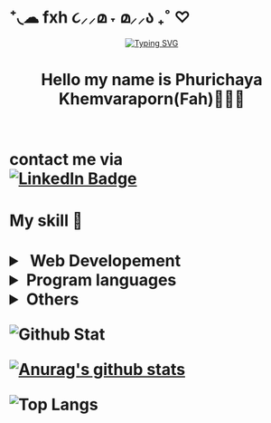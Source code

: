 # ‎⁺◟☁︎ fxh ૮⸝⸝മ ˕ മ⸝⸝ა ₊˚ ♡

<div align="center">    
    
[![Typing SVG](https://readme-typing-svg.demolab.com?font=&weight=500&size=25&pause=1000&color=96AFF7&width=435&lines=welcome+to+fxh's+profile%E2%9C%A8)](https://git.io/typing-svg)  
    
</div>

<h1 align="center">Hello my name is Phurichaya Khemvaraporn(Fah)🧚🏻‍♀️<h1/>

<br/>
contact me via

<br>
<div id="badges" >
<a href="https://www.linkedin.com/in/fxhphu/">
    <img src="https://img.shields.io/badge/-Phurichaya%20Khemvaraporn-blue?style=for-the-badge&logo=linkedin" target="blank" alt="LinkedIn Badge" />
  </a>
<br/>

<h4>My skill 🌟 </h4>


<details>
  <summary>&nbsp;Web Developement</summary>
    
[![My Skills](https://skillicons.dev/icons?i=html,css,scss,vite,bootstrap,redux,react,nextjs,materialui,tailwind,vite,jest,vitest)](https://skillicons.dev)
<br/>

[![My Skills](https://skillicons.dev/icons?i=express,nodejs,mongodb,mysql,sqlite,graphql)](https://skillicons.dev)
</details>
<details>
  <summary>Program languages</summary>

[![My Skills](https://skillicons.dev/icons?i=js,ts,java,go,py,c,cs,dotnet,r)](https://skillicons.dev)
</details>
<details>
  <summary>Others</summary>

[![My Skills](https://skillicons.dev/icons?i=arduino,flutter,dart,androidstudio,linux,docker,firebase,azure,googlecloud,gitlab,git,grafana,figma,ai,ps,pr,latex)](https://skillicons.dev)
</details>

![Github Stat](https://github-profile-summary-cards.vercel.app/api/cards/profile-details?username=fxhPhxrxchxyx&theme=dracula)

[![Anurag's github stats](https://github-readme-stats.vercel.app/api?username=fxhPhxrxchxyx&count_private=true&show_icons=true&theme=tokyonight)](https://github.com/anuraghazra/github-readme-stats)

![Top Langs](https://github-readme-stats.vercel.app/api/top-langs/?username=fxhPhxrxchxyx&layout=compact&theme=jolly)

<h1 >

